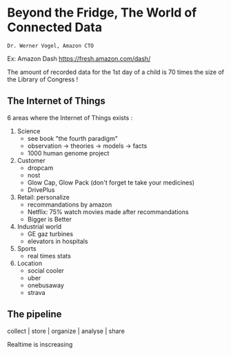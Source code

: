 # Beyond the Fridge, The World of Connected Data
    Dr. Werner Vogel, Amazon CTO

Ex: Amazon Dash https://fresh.amazon.com/dash/

The amount of recorded data for the 1st day of a child is 70 times the size of the Library of Congress !

## The Internet of Things
6 areas where the Internet of Things exists :

1. Science
    * see book "the fourth paradigm"
    * observation ->  theories -> models -> facts
    * 1000 human genome project
2. Customer
    * dropcam
    * nost
    * Glow Cap, Glow Pack (don't forget te take your medicines)
    * DrivePlus
3. Retail: personalize
    * recommandations by amazon
    * Netflix: 75% watch movies made after recommandations
    * Bigger is Better
4. Industrial world
    * GE gaz turbines
    * elevators in hospitals
5. Sports
    * real times stats
6. Location
    * social cooler
    * uber
    * onebusaway
    * strava

## The pipeline
collect | store | organize | analyse | share

Realtime is inscreasing
